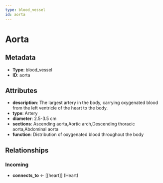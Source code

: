 ```yaml
---
type: blood_vessel
id: aorta
---
```


# Aorta

## Metadata

- **Type**: blood_vessel
- **ID**: aorta

## Attributes

- **description**: The largest artery in the body, carrying oxygenated blood from the left ventricle of the heart to the body.
- **type**: Artery
- **diameter**: 2.5-3.5 cm
- **sections**: Ascending aorta,Aortic arch,Descending thoracic aorta,Abdominal aorta
- **function**: Distribution of oxygenated blood throughout the body

## Relationships

### Incoming

- **connects_to** ← [[heart]] (Heart)

